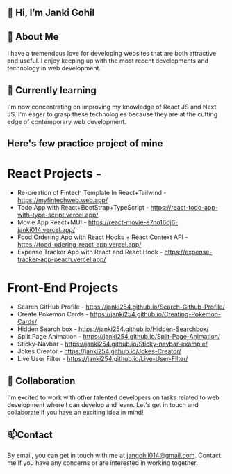 ## 👋 Hi, I’m Janki Gohil

## 👀 About Me

I have a tremendous love for developing websites that are both attractive and useful. I enjoy keeping up with the most recent developments and technology in web development.
## 🌱 Currently learning

I'm now concentrating on improving my knowledge of React JS and Next JS. I'm eager to grasp these technologies because they are at the cutting edge of contemporary web development.
## Here's few practice project of mine
# React Projects -
- Re-creation of Fintech Template In React+Tailwind - https://myfintechweb.web.app/
- Todo App with React+BootStrap+TypeScript - https://react-todo-app-with-type-script.vercel.app/
- Movie App React+MUI - https://react-movie-e7no16dj6-janki014.vercel.app/
- Food Ordering App with React Hooks + React Context API - https://food-odering-react-app.vercel.app/
- Expense Tracker App with  React and React Hook - https://expense-tracker-app-peach.vercel.app/

# Front-End Projects
- Search GitHub Profile - https://janki254.github.io/Search-Github-Profile/
- Create Pokemon Cards - https://janki254.github.io/Creating-Pokemon-Cards/
- Hidden Search box - https://janki254.github.io/Hidden-Searchbox/
- Split Page Animation - https://janki254.github.io/Split-Page-Animation/
- Sticky-Navbar - https://janki254.github.io/Sticky-navbar-example/
- Jokes Creator - https://janki254.github.io/Jokes-Creator/
- Live User Filter - https://janki254.github.io/Live-User-Filter/
## 💞️ Collaboration
I'm excited to work with other talented developers on tasks related to web development where I can develop and learn. Let's get in touch and collaborate if you have an exciting idea in mind!

## 📫Contact
By email, you can get in touch with me at jangohil014@gmail.com. Contact me if you have any concerns or are interested in working together.
<!---
Janki254/Janki254 is a ✨ special ✨ repository because its `README.md` (this file) appears on your GitHub profile.
You can click the Preview link to take a look at your changes.
--->
